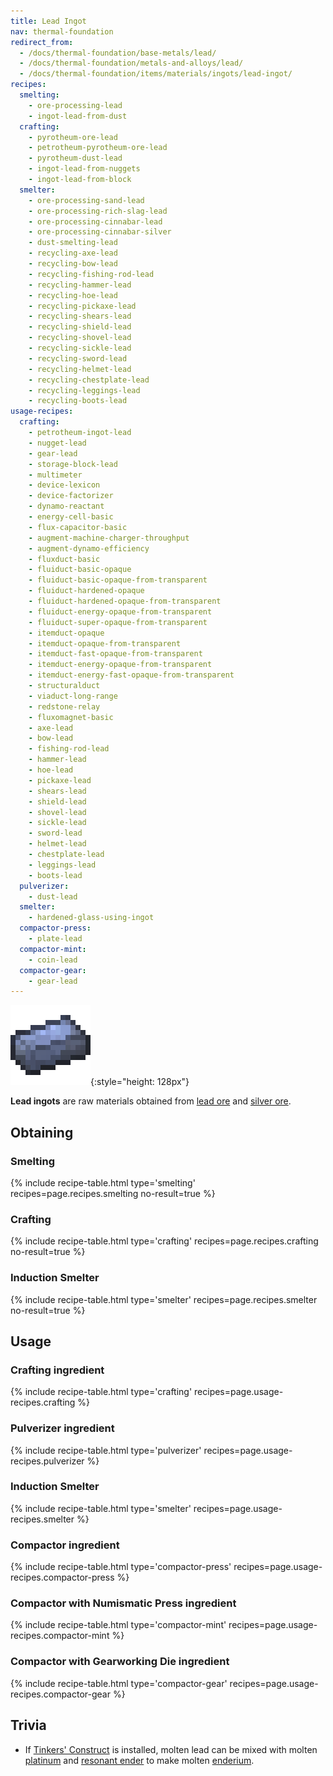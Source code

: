 ```yaml
---
title: Lead Ingot
nav: thermal-foundation
redirect_from:
  - /docs/thermal-foundation/base-metals/lead/
  - /docs/thermal-foundation/metals-and-alloys/lead/
  - /docs/thermal-foundation/items/materials/ingots/lead-ingot/
recipes:
  smelting:
    - ore-processing-lead
    - ingot-lead-from-dust
  crafting:
    - pyrotheum-ore-lead
    - petrotheum-pyrotheum-ore-lead
    - pyrotheum-dust-lead
    - ingot-lead-from-nuggets
    - ingot-lead-from-block
  smelter:
    - ore-processing-sand-lead
    - ore-processing-rich-slag-lead
    - ore-processing-cinnabar-lead
    - ore-processing-cinnabar-silver
    - dust-smelting-lead
    - recycling-axe-lead
    - recycling-bow-lead
    - recycling-fishing-rod-lead
    - recycling-hammer-lead
    - recycling-hoe-lead
    - recycling-pickaxe-lead
    - recycling-shears-lead
    - recycling-shield-lead
    - recycling-shovel-lead
    - recycling-sickle-lead
    - recycling-sword-lead
    - recycling-helmet-lead
    - recycling-chestplate-lead
    - recycling-leggings-lead
    - recycling-boots-lead
usage-recipes:
  crafting:
    - petrotheum-ingot-lead
    - nugget-lead
    - gear-lead
    - storage-block-lead
    - multimeter
    - device-lexicon
    - device-factorizer
    - dynamo-reactant
    - energy-cell-basic
    - flux-capacitor-basic
    - augment-machine-charger-throughput
    - augment-dynamo-efficiency
    - fluxduct-basic
    - fluiduct-basic-opaque
    - fluiduct-basic-opaque-from-transparent
    - fluiduct-hardened-opaque
    - fluiduct-hardened-opaque-from-transparent
    - fluiduct-energy-opaque-from-transparent
    - fluiduct-super-opaque-from-transparent
    - itemduct-opaque
    - itemduct-opaque-from-transparent
    - itemduct-fast-opaque-from-transparent
    - itemduct-energy-opaque-from-transparent
    - itemduct-energy-fast-opaque-from-transparent
    - structuralduct
    - viaduct-long-range
    - redstone-relay
    - fluxomagnet-basic
    - axe-lead
    - bow-lead
    - fishing-rod-lead
    - hammer-lead
    - hoe-lead
    - pickaxe-lead
    - shears-lead
    - shield-lead
    - shovel-lead
    - sickle-lead
    - sword-lead
    - helmet-lead
    - chestplate-lead
    - leggings-lead
    - boots-lead
  pulverizer:
    - dust-lead
  smelter:
    - hardened-glass-using-ingot
  compactor-press:
    - plate-lead
  compactor-mint:
    - coin-lead
  compactor-gear:
    - gear-lead
---
```


![Lead ingot](/assets/images/thermal-foundation/ingot-lead.png){:style="height: 128px"}


**Lead ingots** are raw materials obtained from [lead ore](/docs/lead-ore/) and
[silver ore](/docs/silver-ore/).


Obtaining
---------

### Smelting
{% include recipe-table.html type='smelting' recipes=page.recipes.smelting no-result=true %}

### Crafting
{% include recipe-table.html type='crafting' recipes=page.recipes.crafting no-result=true %}

### Induction Smelter
{% include recipe-table.html type='smelter' recipes=page.recipes.smelter no-result=true %}


Usage
-----

### Crafting ingredient
{% include recipe-table.html type='crafting' recipes=page.usage-recipes.crafting %}

### Pulverizer ingredient
{% include recipe-table.html type='pulverizer' recipes=page.usage-recipes.pulverizer %}

### Induction Smelter
{% include recipe-table.html type='smelter' recipes=page.usage-recipes.smelter %}

### Compactor ingredient
{% include recipe-table.html type='compactor-press' recipes=page.usage-recipes.compactor-press %}

### Compactor with Numismatic Press ingredient
{% include recipe-table.html type='compactor-mint' recipes=page.usage-recipes.compactor-mint %}

### Compactor with Gearworking Die ingredient
{% include recipe-table.html type='compactor-gear' recipes=page.usage-recipes.compactor-gear %}


Trivia
------

* If [Tinkers'
  Construct](https://minecraft.curseforge.com/projects/tinkers-construct) is
  installed, molten lead can be mixed with molten
  [platinum](/docs/platinum-ingot/) and [resonant ender](/docs/resonant-ender/)
  to make molten [enderium](/docs/enderium-ingot/).
